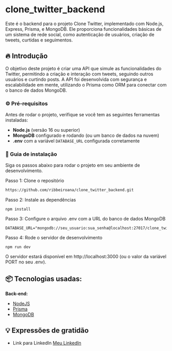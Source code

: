 # clone_twitter_backend

Este é o backend para o projeto Clone Twitter, implementado com Node.js, Express, Prisma, e MongoDB. Ele proporciona funcionalidades básicas de um sistema de rede social, como autenticação de usuários, criação de tweets, curtidas e seguimentos.

## 🔥 Introdução

O objetivo deste projeto é criar uma API que simule as funcionalidades do Twitter, permitindo a criação e interação com tweets, seguindo outros usuários e curtindo posts. A API foi desenvolvida com segurança e escalabilidade em mente, utilizando o Prisma como ORM para conectar com o banco de dados MongoDB.

### ⚙️ Pré-requisitos

Antes de rodar o projeto, verifique se você tem as seguintes ferramentas instaladas:

- **Node.js** (versão 16 ou superior)
- **MongoDB** configurado e rodando (ou um banco de dados na nuvem)
- **.env** com a variável `DATABASE_URL` configurada corretamente

### 🔨 Guia de instalação

Siga os passos abaixo para rodar o projeto em seu ambiente de desenvolvimento.

Passo 1: Clone o repositório

```bash
https://github.com/ribbeiroana/clone_twitter_backend.git
```
Passo 2: Instale as dependências

```
npm install
```

Passo 3: Configure o arquivo .env com a URL do banco de dados MongoDB

```
DATABASE_URL="mongodb://seu_usuario:sua_senha@localhost:27017/clone_twitter
```

Passo 4: Rode o servidor de desenvolvimento

```
npm run dev
```

O servidor estará disponível em http://localhost:3000 (ou o valor da variável PORT no seu .env).

## 📦 Tecnologias usadas:

**Back-end:**
* [NodeJS](https://nodejs.org/)
* [Prisma](https://www.prisma.io/)
* [MongoDB](https://www.mongodb.com/)

## 💡 Expressões de gratidão

* Link para LinkedIn [Meu LinkedIn](https://br.linkedin.com/in/ribbeiroana)


